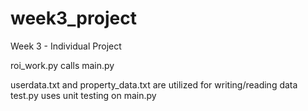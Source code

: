 # week3_project
Week 3 - Individual Project


roi_work.py calls main.py

userdata.txt and property_data.txt are utilized for writing/reading data
test.py uses unit testing on main.py
